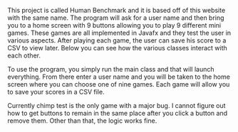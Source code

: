 This project is called Human Benchmark and it is based off of this website with the same name. The program will ask for a user name and then bring you to a home screen with 9 buttons allowing you to play 9 different mini games. These games are all implemented in Javafx and they test the user in various aspects. After playing each game, the user can save his score to a CSV to view later. Below you can see how the various classes interact with each other.

To use the program, you simply run the main class and that will launch everything. From there enter a user name and you will be taken to the home screen where you can choose one of nine games. Each game will allow you to save your scores in a CSV file. 

Currently chimp test is the only game with a major bug. I cannot figure out how to get buttons to remain in the same place after you click a button and remove them. Other than that, the logic works fine. 
